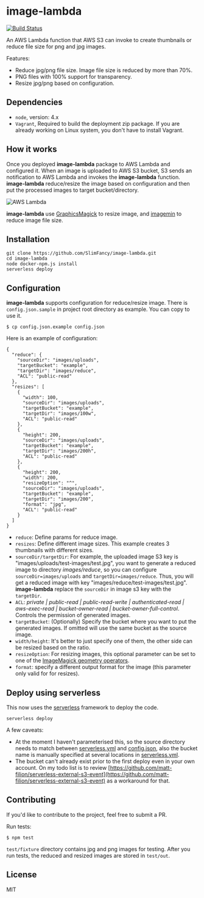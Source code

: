 # image-lambda

[![Build Status](https://travis-ci.org/slimfancy/image-lambda.svg?branch=master)](https://travis-ci.org/slimfancy/image-lambda)

An AWS Lambda function that AWS S3 can invoke to create thumbnails or reduce file size for png and jpg images.

Features:
- Reduce jpg/png file size.  Image file size is reduced by more than 70%.
- PNG files with 100% support for transparency.
- Resize jpg/png based on configuration.

## Dependencies
- `node`, version: 4.x
- `Vagrant`, Required to build the deployment zip package. If you are already working on Linux system, you don't have to install Vagrant.

## How it works

Once you deployed **image-lambda** package to AWS Lambda and configured it. When an image is uploaded to AWS S3 bucket, S3 sends an notification to AWS Lambda and invokes the **image-lambda** function. **image-lambda** reduce/resize the image based on configuration and then put the processed images to target bucket/directory.

![AWS Lambda](http://docs.aws.amazon.com/lambda/latest/dg/images/push-s3-example-10.png)

**image-lambda** use [GraphicsMagick](https://github.com/aheckmann/gm) to resize image, and [imagemin](https://github.com/imagemin/imagemin) to reduce image file size.

## Installation

```
git clone https://github.com/SlimFancy/image-lambda.git
cd image-lambda
node docker-npm.js install
serverless deploy
```

## Configuration
**image-lambda** supports configuration for reduce/resize image. There is `config.json.sample` in project root directory as example. You can copy to use it.

```
$ cp config.json.example config.json
```

Here is an example of configuration:

```
{
  "reduce": {
    "sourceDir": "images/uploads",
    "targetBucket": "example",
    "targetDir": "images/reduce",
    "ACL": "public-read"
  },
  "resizes": [
    {
      "width": 100,
      "sourceDir": "images/uploads",
      "targetBucket": "example",
      "targetDir": "images/100w",
      "ACL": "public-read"
    },
    {
      "height": 200,
      "sourceDir": "images/uploads",
      "targetBucket": "example",
      "targetDir": "images/200h",
      "ACL": "public-read"
    },
    {
      "height": 200,
      "width": 200,
      "resizeOption": "^",
      "sourceDir": "images/uploads",
      "targetBucket": "example",
      "targetDir": "images/200",
      "format": "jpg",
      "ACL": "public-read"
    }
  ]
}
```
- `reduce`: Define params for reduce image.
- `resizes`: Define different image sizes. This example creates 3 thumbnails with different sizes.
- `sourceDir/targetDir`: For example, the uploaded image S3 key is "images/uploads/test-images/test.jpg", you want to generate a reduced image to directory *images/reduce*,  so you can configure `sourceDir=images/uploads` and `targetDir=images/reduce`. Thus, you will get a reduced image with key "images/reduce/test-images/test.jpg". **image-lambda** replace the `sourceDir` in image s3 key with the `targetDir`.
- `ACL`: *private | public-read | public-read-write | authenticated-read | aws-exec-read | bucket-owner-read | bucket-owner-full-control*. Controls the permission of generated images.
- `targetBucket`: (Optionally) Specify the bucket where you want to put the generated images. If omitted will use the same bucket as the source image.
- `width/height`: It's better to just specify one of them, the other side can be resized based on the ratio.
- `resizeOption`: For resizing images, this optional parameter can be set to one of the [ImageMagick geometry operators](https://www.imagemagick.org/script/command-line-processing.php#geometry).
- `format`: specify a different output format for the image (this parameter only valid for for resizes).

## Deploy using serverless

This now uses the [serverless](https://github.com/serverless/serverless) framework to deploy the code.

```
serverless deploy
```

A few caveats:
* At the moment I haven't parameterised this, so the source directory needs to match between [serverless.yml](serverless.yml) and [config.json](config.json), also the bucket name is manually specified at several locations in [serverless.yml](serverless.yml).
* The bucket can't already exist prior to the first deploy even in your own account. On my todo list is to review [https://github.com/matt-filion/serverless-external-s3-event](https://github.com/matt-filion/serverless-external-s3-event) as a workaround for that.

## Contributing

If you'd like to contribute to the project, feel free to submit a PR.

Run tests:

```
$ npm test
```

`test/fixture` directory contains jpg and png images for testing. After you run tests, the reduced and resized images are stored in `test/out`.

## License

MIT
